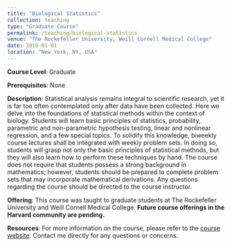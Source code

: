 ```yaml
---
title: "Biological Statistics"
collection: teaching
type: "Graduate Course"
permalink: /teaching/biological-statistics
venue: "The Rockefeller University, Weill Cornell Medical College"
date: 2016-01-01
location: "New York, NY, USA"
---
```



**Course Level**: Graduate

**Prerequisites**: None

**Description**: Statistical analysis remains integral to scientific research, yet it is far too often contemplated only after data have been collected. Here we delve into the foundations of statistical methods within the context of biology. Students will learn basic principles of statistics, probability, parametric and non-parametric hypothesis testing, linear and nonlinear regression, and a few special topics. To solidify this knowledge, biweekly course lectures shall be integrated with weekly problem sets. In doing so, students will grasp not only the basic principles of statistical methods, but they will also learn how to perform these techniques by hand. The course does not require that students possess a strong background in mathematics; however, students should be prepared to complete problem sets that may incorporate mathematical derivations. Any questions regarding the course should be directed to the course instructor.

**Offering**: This course was taught to graduate students at The Rockefeller University and Weill Cornell Medical College. **Future course offerings in the Harvard community are pending.**

**Resources**: For more information on the course, please refer to the [course website](https://sites.google.com/site/biologicalstatisticsru/home). Contact me directly for any questions or concerns.

 


